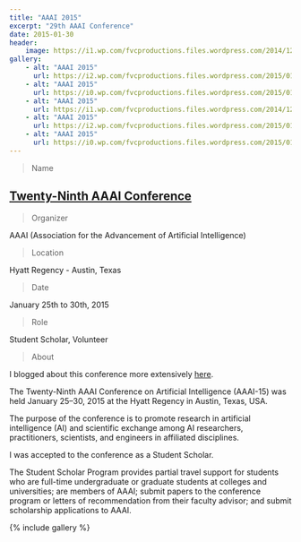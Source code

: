```yaml
---
title: "AAAI 2015"
excerpt: "29th AAAI Conference"
date: 2015-01-30
header:
    image: https://i1.wp.com/fvcproductions.files.wordpress.com/2014/12/aaai-2015-001.jpg
gallery:
    - alt: "AAAI 2015"
      url: https://i2.wp.com/fvcproductions.files.wordpress.com/2015/01/img_0090.jpg
    - alt: "AAAI 2015"
      url: https://i0.wp.com/fvcproductions.files.wordpress.com/2015/01/img_0137.jpg
    - alt: "AAAI 2015"
      url: https://i1.wp.com/fvcproductions.files.wordpress.com/2014/12/aaai-2015-001.jpg
    - alt: "AAAI 2015"
      url: https://i2.wp.com/fvcproductions.files.wordpress.com/2015/01/img_0081.jpg
    - alt: "AAAI 2015"
      url: https://i0.wp.com/fvcproductions.files.wordpress.com/2015/01/img_0147.jpg
---
```


> Name

## <a title="AAAI" href="http://www.aaai.org/Conferences/AAAI/aaai15.php" target="_blank">Twenty-Ninth AAAI Conference</a>

> Organizer

AAAI (Association for the Advancement of Artificial Intelligence)

> Location

Hyatt Regency - Austin, Texas

> Date

January 25th to 30th, 2015

> Role

Student Scholar, Volunteer

> About

I blogged about this conference more extensively <a href="https://fvcproductions.com/2015/01/30/adventures-with-aaai-2015/" target="_blank" title="AAAI 2015">here</a>.

The Twenty-Ninth AAAI Conference on Artificial Intelligence (AAAI-15) was held January 25–30, 2015 at the Hyatt Regency in Austin, Texas, USA.

The purpose of the conference is to promote research in artificial intelligence (AI) and scientific exchange among AI researchers, practitioners, scientists, and engineers in affiliated disciplines.

I was accepted to the conference as a Student Scholar.

The Student Scholar Program provides partial travel support for students who are full-time undergraduate or graduate students at colleges and universities; are members of AAAI; submit papers to the conference program or letters of recommendation from their faculty advisor; and submit scholarship applications to AAAI.

{% include gallery %}